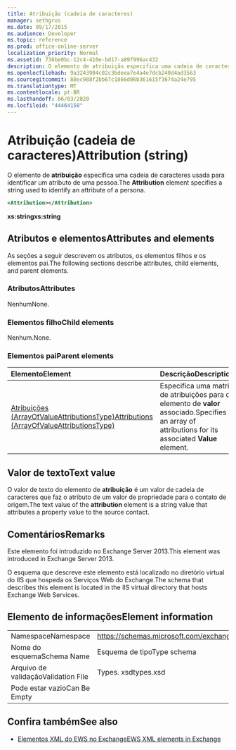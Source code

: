 ```yaml
---
title: Atribuição (cadeia de caracteres)
manager: sethgros
ms.date: 09/17/2015
ms.audience: Developer
ms.topic: reference
ms.prod: office-online-server
localization_priority: Normal
ms.assetid: 736be0bc-12c4-410e-bd17-a89f996ac432
description: O elemento de atribuição especifica uma cadeia de caracteres usada para identificar um atributo de uma pessoa.
ms.openlocfilehash: 9a3243904c02c3bdeea7e4a4e7dcb240d4ad3563
ms.sourcegitcommit: 88ec988f2bb67c1866d06b361615f3674a24e795
ms.translationtype: MT
ms.contentlocale: pt-BR
ms.lasthandoff: 06/03/2020
ms.locfileid: "44464158"
---
```

# <a name="attribution-string"></a><span data-ttu-id="cadee-103">Atribuição (cadeia de caracteres)</span><span class="sxs-lookup"><span data-stu-id="cadee-103">Attribution (string)</span></span>

<span data-ttu-id="cadee-104">O elemento de **atribuição** especifica uma cadeia de caracteres usada para identificar um atributo de uma pessoa.</span><span class="sxs-lookup"><span data-stu-id="cadee-104">The **Attribution** element specifies a string used to identify an attribute of a persona.</span></span> 
  
```XML
<Attribution></Attribution>
```

 <span data-ttu-id="cadee-105">**xs:string**</span><span class="sxs-lookup"><span data-stu-id="cadee-105">**xs:string**</span></span>
## <a name="attributes-and-elements"></a><span data-ttu-id="cadee-106">Atributos e elementos</span><span class="sxs-lookup"><span data-stu-id="cadee-106">Attributes and elements</span></span>

<span data-ttu-id="cadee-107">As seções a seguir descrevem os atributos, os elementos filhos e os elementos pai.</span><span class="sxs-lookup"><span data-stu-id="cadee-107">The following sections describe attributes, child elements, and parent elements.</span></span>
  
### <a name="attributes"></a><span data-ttu-id="cadee-108">Atributos</span><span class="sxs-lookup"><span data-stu-id="cadee-108">Attributes</span></span>

<span data-ttu-id="cadee-109">Nenhum</span><span class="sxs-lookup"><span data-stu-id="cadee-109">None.</span></span>
  
### <a name="child-elements"></a><span data-ttu-id="cadee-110">Elementos filho</span><span class="sxs-lookup"><span data-stu-id="cadee-110">Child elements</span></span>

<span data-ttu-id="cadee-111">Nenhum.</span><span class="sxs-lookup"><span data-stu-id="cadee-111">None.</span></span>
  
### <a name="parent-elements"></a><span data-ttu-id="cadee-112">Elementos pai</span><span class="sxs-lookup"><span data-stu-id="cadee-112">Parent elements</span></span>

|<span data-ttu-id="cadee-113">**Elemento**</span><span class="sxs-lookup"><span data-stu-id="cadee-113">**Element**</span></span>|<span data-ttu-id="cadee-114">**Descrição**</span><span class="sxs-lookup"><span data-stu-id="cadee-114">**Description**</span></span>|
|:-----|:-----|
|[<span data-ttu-id="cadee-115">Atribuições (ArrayOfValueAttributionsType)</span><span class="sxs-lookup"><span data-stu-id="cadee-115">Attributions (ArrayOfValueAttributionsType)</span></span>](attributions-arrayofvalueattributionstype.md) <br/> |<span data-ttu-id="cadee-116">Especifica uma matriz de atribuições para o elemento de **valor** associado.</span><span class="sxs-lookup"><span data-stu-id="cadee-116">Specifies an array of attributions for its associated **Value** element.</span></span>  <br/> |
   
## <a name="text-value"></a><span data-ttu-id="cadee-117">Valor de texto</span><span class="sxs-lookup"><span data-stu-id="cadee-117">Text value</span></span>

<span data-ttu-id="cadee-118">O valor de texto do elemento de **atribuição** é um valor de cadeia de caracteres que faz o atributo de um valor de propriedade para o contato de origem.</span><span class="sxs-lookup"><span data-stu-id="cadee-118">The text value of the **attribution** element is a string value that attributes a property value to the source contact.</span></span> 
  
## <a name="remarks"></a><span data-ttu-id="cadee-119">Comentários</span><span class="sxs-lookup"><span data-stu-id="cadee-119">Remarks</span></span>

<span data-ttu-id="cadee-120">Este elemento foi introduzido no Exchange Server 2013.</span><span class="sxs-lookup"><span data-stu-id="cadee-120">This element was introduced in Exchange Server 2013.</span></span>
  
<span data-ttu-id="cadee-121">O esquema que descreve este elemento está localizado no diretório virtual do IIS que hospeda os Serviços Web do Exchange.</span><span class="sxs-lookup"><span data-stu-id="cadee-121">The schema that describes this element is located in the IIS virtual directory that hosts Exchange Web Services.</span></span>
  
## <a name="element-information"></a><span data-ttu-id="cadee-122">Elemento de informações</span><span class="sxs-lookup"><span data-stu-id="cadee-122">Element information</span></span>

|||
|:-----|:-----|
|<span data-ttu-id="cadee-123">Namespace</span><span class="sxs-lookup"><span data-stu-id="cadee-123">Namespace</span></span>  <br/> |https://schemas.microsoft.com/exchange/services/2006/types  <br/> |
|<span data-ttu-id="cadee-124">Nome do esquema</span><span class="sxs-lookup"><span data-stu-id="cadee-124">Schema Name</span></span>  <br/> |<span data-ttu-id="cadee-125">Esquema de tipo</span><span class="sxs-lookup"><span data-stu-id="cadee-125">Type schema</span></span>  <br/> |
|<span data-ttu-id="cadee-126">Arquivo de validação</span><span class="sxs-lookup"><span data-stu-id="cadee-126">Validation File</span></span>  <br/> |<span data-ttu-id="cadee-127">Types. xsd</span><span class="sxs-lookup"><span data-stu-id="cadee-127">types.xsd</span></span>  <br/> |
|<span data-ttu-id="cadee-128">Pode estar vazio</span><span class="sxs-lookup"><span data-stu-id="cadee-128">Can Be Empty</span></span>  <br/> ||
   
## <a name="see-also"></a><span data-ttu-id="cadee-129">Confira também</span><span class="sxs-lookup"><span data-stu-id="cadee-129">See also</span></span>

- [<span data-ttu-id="cadee-130">Elementos XML do EWS no Exchange</span><span class="sxs-lookup"><span data-stu-id="cadee-130">EWS XML elements in Exchange</span></span>](ews-xml-elements-in-exchange.md)

